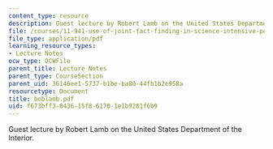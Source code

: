 ```yaml
---
content_type: resource
description: Guest lecture by Robert Lamb on the United States Department of the Interior.
file: /courses/11-941-use-of-joint-fact-finding-in-science-intensive-policy-disputes-part-i-fall-2003/f673bff3043615f861701e1b9281f6b9_boblamb.pdf
file_type: application/pdf
learning_resource_types:
- Lecture Notes
ocw_type: OCWFile
parent_title: Lecture Notes
parent_type: CourseSection
parent_uid: 36146ee1-5737-b1be-ba80-44fb1b2e958a
resourcetype: Document
title: boblamb.pdf
uid: f673bff3-0436-15f8-6170-1e1b9281f6b9
---
```

Guest lecture by Robert Lamb on the United States Department of the Interior.

